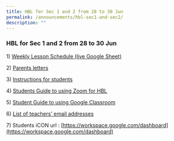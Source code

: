 ```yaml
---
title: HBL for Sec 1 and 2 from 28 to 30 Jun
permalink: /announcements/hbl-sec1-and-sec2/
description: ""
---
```

### **HBL for Sec 1 and 2 from 28 to 30 Jun**
1\) [Weekly Lesson Schedule (live Google Sheet)](https://docs.google.com/spreadsheets/d/1-LWa0EaFJ-6NVL_KzoK4C6i4CK9lrJ_VGP8c-IOl3XU/edit#gid=0)

2\) [Parents letters](https://www.zhonghuasec.moe.edu.sg/qql/slot/u706/HBL/Letter%20to%20Parents%20on%20Full%20HBL%20from%2019%20-%2028%20May%202021.pdf)

3\) [Instructions for students](https://www.zhonghuasec.moe.edu.sg/qql/slot/u706/HBL/Letter%20from%20Principal%20on%20Full%20Home.pdf)

4\) [Students Guide to using Zoom for HBL](https://www.zhonghuasec.moe.edu.sg/qql/slot/u706/Announcements/2020/HBL/Students%20Guide%20to%20Using%20Zoom%20for%20HBL.pdf)

5\) [Student Guide to using Google Classroom](https://www.zhonghuasec.moe.edu.sg/qql/slot/u706/Announcements/2020/HBL/Students%20Guide%20to%20using%20Google%20Classroom.pdf)

6\) [List of teachers’ email addresses](https://www.zhonghuasec.moe.edu.sg/about-us/organisation-chart/form-teachers)

7\) Students iCON url : [https://workspace.google.com/dashboard](https://workspace.google.com/dashboard)